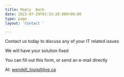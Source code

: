 ```yaml
---
title: Reply  Back
date: 2022-07-29T01:33:28.000+00:00
type: page
layout: 'Contact '

---
```

Contact us today to discuss any of your  IT related issues 

We will have your solution fixed 

You can fill out this form, or send an e-mail directly

At: wendell_louis@live.ca